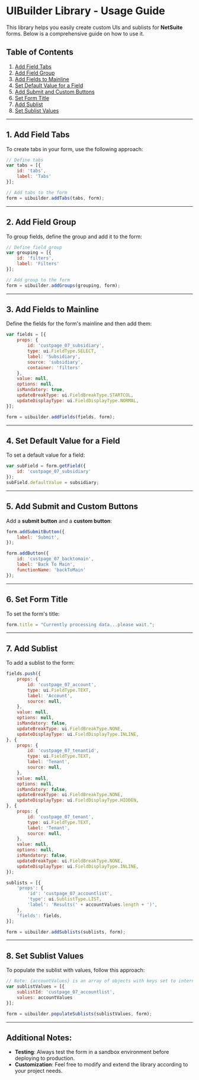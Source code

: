 # UIBuilder Library - Usage Guide

This library helps you easily create custom UIs and sublists for **NetSuite** forms. Below is a comprehensive guide on how to use it.

## Table of Contents
1. [Add Field Tabs](#add-field-tabs)
2. [Add Field Group](#add-field-group)
3. [Add Fields to Mainline](#add-fields-to-mainline)
4. [Set Default Value for a Field](#set-default-value-for-a-field)
5. [Add Submit and Custom Buttons](#add-submit-and-custom-buttons)
6. [Set Form Title](#set-form-title)
7. [Add Sublist](#add-sublist)
8. [Set Sublist Values](#set-sublist-values)

---

## 1. Add Field Tabs

To create tabs in your form, use the following approach:

```javascript
// Define tabs
var tabs = [{
    id: 'tabs',
    label: 'Tabs'
}];

// Add tabs to the form
form = uibuilder.addTabs(tabs, form);
```

---

## 2. Add Field Group

To group fields, define the group and add it to the form:

```javascript
// Define field group
var grouping = [{
    id: 'filters',
    label: 'Filters'
}];

// Add group to the form
form = uibuilder.addGroups(grouping, form);
```

---

## 3. Add Fields to Mainline

Define the fields for the form's mainline and then add them:

```javascript
var fields = [{
    props: {
        id: 'custpage_07_subsidiary',
        type: ui.FieldType.SELECT,
        label: 'Subsidiary',
        source: 'subsidiary',
        container: 'filters'
    },
    value: null,
    options: null,
    isMandatory: true,
    updateBreakType: ui.FieldBreakType.STARTCOL,
    updateDisplayType: ui.FieldDisplayType.NORMAL,
}];

form = uibuilder.addFields(fields, form);
```

---

## 4. Set Default Value for a Field

To set a default value for a field:

```javascript
var subField = form.getField({
    id: 'custpage_07_subsidiary'
});
subField.defaultValue = subsidiary;
```

---

## 5. Add Submit and Custom Buttons

Add a **submit button** and a **custom button**:

```javascript
form.addSubmitButton({
    label: 'Submit',
});

form.addButton({
    id: 'custpage_07_backtomain',
    label: 'Back To Main',
    functionName: 'backToMain'
});
```

---

## 6. Set Form Title

To set the form's title:

```javascript
form.title = "Currently processing data...please wait.";
```

---

## 7. Add Sublist

To add a sublist to the form:

```javascript
fields.push({
    props: {
        id: 'custpage_07_account',
        type: ui.FieldType.TEXT,
        label: 'Account',
        source: null,
    },
    value: null,
    options: null,
    isMandatory: false,
    updateBreakType: ui.FieldBreakType.NONE,
    updateDisplayType: ui.FieldDisplayType.INLINE,
}, {
    props: {
        id: 'custpage_07_tenantid',
        type: ui.FieldType.TEXT,
        label: 'Tenant',
        source: null,
    },
    value: null,
    options: null,
    isMandatory: false,
    updateBreakType: ui.FieldBreakType.NONE,
    updateDisplayType: ui.FieldDisplayType.HIDDEN,
}, {
    props: {
        id: 'custpage_07_tenant',
        type: ui.FieldType.TEXT,
        label: 'Tenant',
        source: null,
    },
    value: null,
    options: null,
    isMandatory: false,
    updateBreakType: ui.FieldBreakType.NONE,
    updateDisplayType: ui.FieldDisplayType.INLINE,
});

sublists = [{
    'props': {
        'id': 'custpage_07_accountlist',
        'type': ui.SublistType.LIST,
        'label': 'Results(' + accountValues.length + ')',
    },
    'fields': fields,
}];

form = uibuilder.addSublists(sublists, form);
```

---

## 8. Set Sublist Values

To populate the sublist with values, follow this approach:

```javascript
// Note: {accountValues} is an array of objects with keys set to internal IDs of sublist fields
var sublistValues = [{
    sublistId: 'custpage_07_accountlist',
    values: accountValues
}];

form = uibuilder.populateSublists(sublistValues, form);
```

---

## Additional Notes:

- **Testing**: Always test the form in a sandbox environment before deploying to production.
- **Customization**: Feel free to modify and extend the library according to your project needs.
```